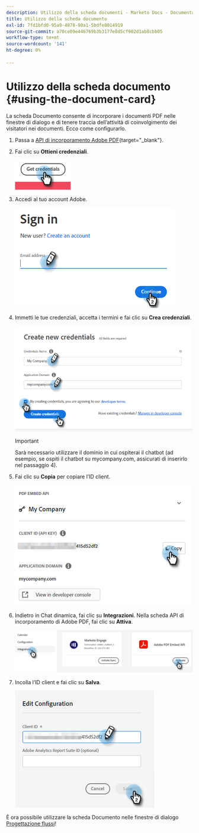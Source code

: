 ```yaml
---
description: Utilizzo della scheda documenti - Marketo Docs - Documentazione del prodotto
title: Utilizzo della scheda documento
exl-id: 7fd1bfd0-95a9-4878-90a1-5bdfe8014919
source-git-commit: a70ce09e446769b3b3177e8d5cf902d1ab8cbb05
workflow-type: tm+mt
source-wordcount: '141'
ht-degree: 0%

---
```


# Utilizzo della scheda documento {#using-the-document-card}

La scheda Documento consente di incorporare i documenti PDF nelle finestre di dialogo e di tenere traccia dell’attività di coinvolgimento dei visitatori nei documenti. Ecco come configurarlo.

1. Passa a [API di incorporamento Adobe PDF](https://udp.adobe.io/document-services/apis/pdf-embed/){target=&quot;_blank&quot;}.

1. Fai clic su **Ottieni credenziali**.

   ![](assets/using-the-document-card-1.png)

1. Accedi al tuo account Adobe.

   ![](assets/using-the-document-card-2.png)

1. Immetti le tue credenziali, accetta i termini e fai clic su **Crea credenziali**.

   ![](assets/using-the-document-card-3.png)

   >[!IMPORTANT]
   >
   >Sarà necessario utilizzare il dominio in cui ospiterai il chatbot (ad esempio, se ospiti il chatbot su mycompany.com, assicurati di inserirlo nel passaggio 4).

1. Fai clic su **Copia** per copiare l’ID client.

   ![](assets/using-the-document-card-4.png)

1. Indietro in Chat dinamica, fai clic su **Integrazioni**. Nella scheda API di incorporamento di Adobe PDF, fai clic su **Attiva**.

   ![](assets/using-the-document-card-5.png)

1. Incolla l’ID client e fai clic su **Salva**.

   ![](assets/using-the-document-card-6.png)

È ora possibile utilizzare la scheda Documento nelle finestre di dialogo [Progettazione flussi](/help/marketo/product-docs/demand-generation/dynamic-chat/dialogues/stream-designer.md)!
